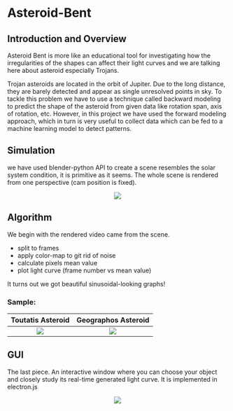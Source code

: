 # Asteroid-Bent

## Introduction and Overview
Asteroid Bent is more like an educational tool for investigating how the irregularities of the shapes can affect their light curves and we are talking here about asteroid especially Trojans.

Trojan asteroids are located in the orbit of Jupiter. Due to the long distance, they are barely detected and appear as single unresolved points in sky. To tackle this problem we have to use a technique called backward modeling to predict the shape of the asteroid from  given data like rotation span, axis of rotation, etc. However, in this project we have used the forward modeling approach, which in turn is very useful to collect data which can be fed to a machine learning model to detect patterns.

## Simulation

we have used blender-python API to create a scene resembles the solar system condition, it is primitive as it seems. The whole scene is rendered from one perspective (cam position is fixed).

<p align ="center">
<img src="https://user-images.githubusercontent.com/59314933/144955388-ebbc6fcc-3925-482f-9428-df8df6614c84.gif">
</p>



## Algorithm
We begin with the rendered video came from the scene. 
- split to frames
- apply color-map to git rid of noise
- calculate pixels mean value
- plot light curve (frame number vs mean value)

It turns out we got beautiful sinusoidal-looking graphs! 

### Sample:

Toutatis Asteroid           |  Geographos Asteroid
:-------------------------:|:-------------------------:
![](https://user-images.githubusercontent.com/59314933/144957505-b99a5903-9c1d-4e22-b663-8fee8bc7a3a4.png)  |  ![](https://user-images.githubusercontent.com/59314933/144957520-c987ab47-9961-4720-b88d-1788426e80a9.png)



## GUI
The last piece. An interactive window where you can choose your object and closely study its real-time generated light curve. It is implemented in electron.js 
   
<p align ="center">
<img src ="https://user-images.githubusercontent.com/59314933/144955390-211be556-fc76-4142-94b1-26eadbe49fa5.gif">

</p>
